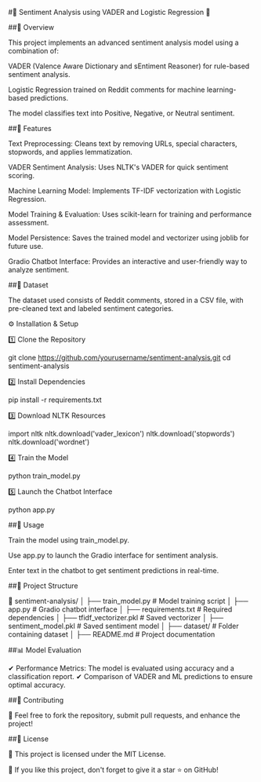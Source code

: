 #🌟 Sentiment Analysis using VADER and Logistic Regression 🌟

##🚀 Overview

This project implements an advanced sentiment analysis model using a combination of:

VADER (Valence Aware Dictionary and sEntiment Reasoner) for rule-based sentiment analysis.

Logistic Regression trained on Reddit comments for machine learning-based predictions.

The model classifies text into Positive, Negative, or Neutral sentiment.

##🎯 Features



Text Preprocessing: Cleans text by removing URLs, special characters, stopwords, and applies lemmatization.



VADER Sentiment Analysis: Uses NLTK's VADER for quick sentiment scoring.



Machine Learning Model: Implements TF-IDF vectorization with Logistic Regression.



Model Training & Evaluation: Uses scikit-learn for training and performance assessment.



Model Persistence: Saves the trained model and vectorizer using joblib for future use.



Gradio Chatbot Interface: Provides an interactive and user-friendly way to analyze sentiment.

##📂 Dataset

The dataset used consists of Reddit comments, stored in a CSV file, with pre-cleaned text and labeled sentiment categories.

⚙️ Installation & Setup

1️⃣ Clone the Repository

git clone https://github.com/yourusername/sentiment-analysis.git
cd sentiment-analysis

2️⃣ Install Dependencies

pip install -r requirements.txt

3️⃣ Download NLTK Resources

import nltk
nltk.download('vader_lexicon')
nltk.download('stopwords')
nltk.download('wordnet')

4️⃣ Train the Model

python train_model.py

5️⃣ Launch the Chatbot Interface

python app.py

##📌 Usage



Train the model using train_model.py.



Use app.py to launch the Gradio interface for sentiment analysis.



Enter text in the chatbot to get sentiment predictions in real-time.

##📁 Project Structure

📂 sentiment-analysis/
│   ├── train_model.py      # Model training script
│   ├── app.py              # Gradio chatbot interface
│   ├── requirements.txt    # Required dependencies
│   ├── tfidf_vectorizer.pkl # Saved vectorizer
│   ├── sentiment_model.pkl  # Saved sentiment model
│   ├── dataset/            # Folder containing dataset
│   ├── README.md           # Project documentation

##📊 Model Evaluation

✔ Performance Metrics: The model is evaluated using accuracy and a classification report.
✔ Comparison of VADER and ML predictions to ensure optimal accuracy.

##🤝 Contributing

🚀 Feel free to fork the repository, submit pull requests, and enhance the project!

##📜 License

📝 This project is licensed under the MIT License.

🌟 If you like this project, don't forget to give it a star ⭐ on GitHub!


